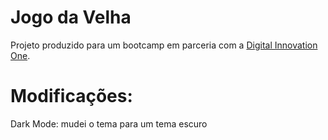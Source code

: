 # Jogo da Velha

Projeto produzido para um bootcamp em parceria com a [Digital Innovation One](https://digitalinnovation.one).

# Modificações:

Dark Mode: mudei o tema para um tema escuro
